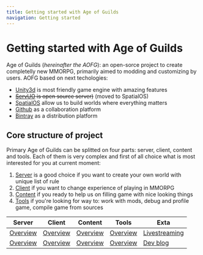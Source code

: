 ```yaml
---
title: Getting started with Age of Guilds
navigation: Getting started
---
```


# Getting started with Age of Guilds
Age of Guilds (_hereinafter the AOFG_): an open-sorce project to create completelly new MMORPG, primarily aimed to modding and customizing by users. AOFG based on next techologies:
- [Unity3d](https://unity3d.com) is most friendly game engine with amazing features
- ~~[ServUO](https://github.com/ServUO/ServUO) is open source server)~~ (moved to SpatialOS)
- [SpatialOS](https://spatialos.improbable.io/) allow us to build worlds where everything matters
- [Github](https://github.com) as a collaboration platform
- [Bintray](https://bintray.com) as a distribution platform

## Core structure of project
Primary Age of Guilds can be splitted on four parts: server, client, content and tools. Each of them is very complex and first of all choice what is most interested for you at current moment:

1. [Server](server/) is a good choice if you want to create your own world with unique list of rule
2. [Client](client/) if you want to change experience of playing in MMORPG
3. [Content](content/) if you ready to help us on filling game with nice looking things
4. [Tools](tools/) if you're looking for way to: work with mods, debug and profile game, compile game from sources


Server            | Client            | Content             | Tools           | Exta           |
----------------- | ----------------- | ------------------- | --------------- | -------------- |
[Overview](server/README.md) | [Overview](client/README.md) | [Overview](content/README.md) | [Overview](tools/README.md) | [Livestreaming](extra/README.md#livestream) |
[Overview](server/README.md) | [Overview](client/README.md) | [Overview](content/README.md) | [Overview](tools/README.md) | [Dev blog](extra/README.md#devlog) |
